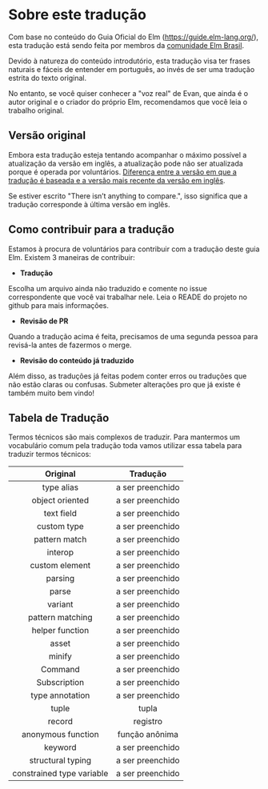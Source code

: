 # Sobre este tradução

Com base no conteúdo do Guia Oficial do Elm (https://guide.elm-lang.org/), esta tradução está sendo feita por membros da [comunidade Elm Brasil](https://t.me/elmbrasil).

Devido à natureza do conteúdo introdutório, esta tradução visa ter frases naturais e fáceis de entender em português, ao invés de ser uma tradução estrita do texto original.

No entanto, se você quiser conhecer a "voz real" de Evan, que ainda é o autor original e o criador do próprio Elm, recomendamos que você leia o trabalho original.

## Versão original

Embora esta tradução esteja tentando acompanhar o máximo possível a atualização da versão em inglês, a atualização pode não ser atualizada porque é operada por voluntários.
[Diferença entre a versão em que a tradução é baseada e a versão mais recente da versão em inglês](https://github.com/evancz/guide.elm-lang.org/compare/master...466516e62007db370c9277ea62be7dea3c644b70).

Se estiver escrito "There isn’t anything to compare.", isso significa que a tradução corresponde à última versão em inglês.

## Como contribuir para a tradução

Estamos à procura de voluntários para contribuir com a tradução deste guia Elm.
Existem 3 maneiras de contribuir:

- __Tradução__

Escolha um arquivo ainda não traduzido e comente no issue correspondente que você vai trabalhar nele. Leia o READE do projeto no github para mais informações.

- __Revisão de PR__

Quando a tradução acima é feita, precisamos de uma segunda pessoa para revisá-la antes de fazermos o merge.

- __Revisão do conteúdo já traduzido__

Além disso, as traduções já feitas podem conter erros ou traduções que não estão claras ou confusas. Submeter alterações pro que já existe é também muito bem vindo!

## Tabela de Tradução

Termos técnicos são mais complexos de traduzir. Para mantermos um vocabulário comum pela tradução toda vamos utilizar essa tabela para traduzir termos técnicos:

| Original                    | Tradução                    |
|:---------------------------:|:---------------------------:|
| type alias                  | a ser preenchido |
| object oriented             | a ser preenchido |
| text field                  | a ser preenchido |
| custom type                 | a ser preenchido |
| pattern match               | a ser preenchido |
| interop                     | a ser preenchido |
| custom element              | a ser preenchido |
| parsing                     | a ser preenchido |
| parse                       | a ser preenchido |
| variant                     | a ser preenchido |
| pattern matching            | a ser preenchido |
| helper function             | a ser preenchido |
| asset                       | a ser preenchido |
| minify                      | a ser preenchido |
| Command                     | a ser preenchido |
| Subscription                | a ser preenchido |
| type annotation             | a ser preenchido |
| tuple                       | tupla |
| record                      | registro |
| anonymous function          | função anônima |
| keyword                     | a ser preenchido |
| structural typing           | a ser preenchido |
| constrained type variable   | a ser preenchido |
